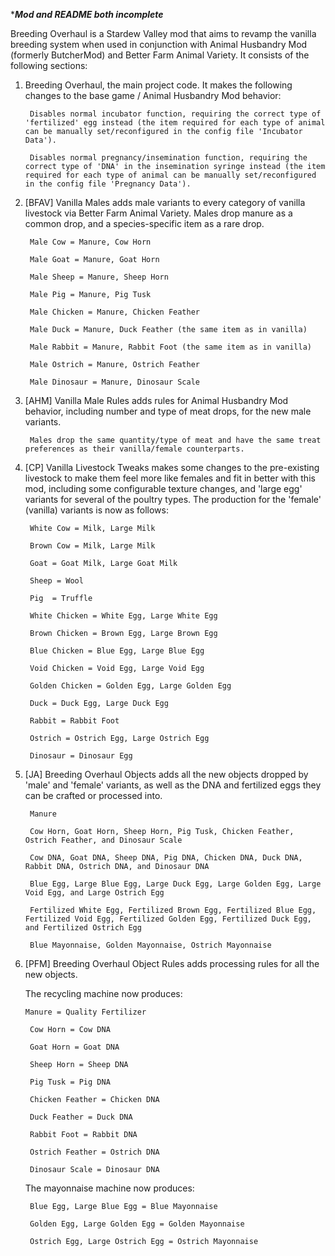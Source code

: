 ****Mod and README both incomplete***



Breeding Overhaul is a Stardew Valley mod that aims to revamp the vanilla breeding system when used in conjunction with Animal Husbandry Mod (formerly ButcherMod) and Better Farm Animal Variety. It consists of the following sections:

1. Breeding Overhaul, the main project code. It makes the following changes to the base game / Animal Husbandry Mod behavior:

        Disables normal incubator function, requiring the correct type of 'fertilized' egg instead (the item required for each type of animal can be manually set/reconfigured in the config file 'Incubator Data').
        
        Disables normal pregnancy/insemination function, requiring the correct type of 'DNA' in the insemination syringe instead (the item required for each type of animal can be manually set/reconfigured in the config file 'Pregnancy Data').
    
2. [BFAV] Vanilla Males adds male variants to every category of vanilla livestock via Better Farm Animal Variety. Males drop manure as a common drop, and a species-specific item as a rare drop. 
        
        Male Cow = Manure, Cow Horn
        
        Male Goat = Manure, Goat Horn
        
        Male Sheep = Manure, Sheep Horn
        
        Male Pig = Manure, Pig Tusk
        
        Male Chicken = Manure, Chicken Feather
        
        Male Duck = Manure, Duck Feather (the same item as in vanilla)
        
        Male Rabbit = Manure, Rabbit Foot (the same item as in vanilla)
        
        Male Ostrich = Manure, Ostrich Feather
        
        Male Dinosaur = Manure, Dinosaur Scale

3. [AHM] Vanilla Male Rules adds rules for Animal Husbandry Mod behavior, including number and type of meat drops, for the new male variants. 

        Males drop the same quantity/type of meat and have the same treat preferences as their vanilla/female counterparts.

4. [CP] Vanilla Livestock Tweaks makes some changes to the pre-existing livestock to make them feel more like females and fit in better with this mod, including some configurable texture changes, and 'large egg' variants for several of the poultry types. The production for the 'female' (vanilla) variants is now as follows:
        
        White Cow = Milk, Large Milk
        
        Brown Cow = Milk, Large Milk
        
        Goat = Goat Milk, Large Goat Milk
        
        Sheep = Wool
        
        Pig  = Truffle
        
        White Chicken = White Egg, Large White Egg
        
        Brown Chicken = Brown Egg, Large Brown Egg
        
        Blue Chicken = Blue Egg, Large Blue Egg
        
        Void Chicken = Void Egg, Large Void Egg
        
        Golden Chicken = Golden Egg, Large Golden Egg
        
        Duck = Duck Egg, Large Duck Egg
        
        Rabbit = Rabbit Foot
        
        Ostrich = Ostrich Egg, Large Ostrich Egg
        
        Dinosaur = Dinosaur Egg
        
5. [JA] Breeding Overhaul Objects adds all the new objects dropped by 'male' and 'female' variants, as well as the DNA and fertilized eggs they can be crafted or processed into.
        
        Manure 
        
        Cow Horn, Goat Horn, Sheep Horn, Pig Tusk, Chicken Feather, Ostrich Feather, and Dinosaur Scale 
        
        Cow DNA, Goat DNA, Sheep DNA, Pig DNA, Chicken DNA, Duck DNA, Rabbit DNA, Ostrich DNA, and Dinosaur DNA
        
        Blue Egg, Large Blue Egg, Large Duck Egg, Large Golden Egg, Large Void Egg, and Large Ostrich Egg
        
        Fertilized White Egg, Fertilized Brown Egg, Fertilized Blue Egg, Fertilized Void Egg, Fertilized Golden Egg, Fertilized Duck Egg, and Fertilized Ostrich Egg
        
        Blue Mayonnaise, Golden Mayonnaise, Ostrich Mayonnaise
        
6. [PFM] Breeding Overhaul Object Rules adds processing rules for all the new objects. 

    The recycling machine now produces:
       
       Manure = Quality Fertilizer
        
        Cow Horn = Cow DNA
        
        Goat Horn = Goat DNA
        
        Sheep Horn = Sheep DNA
        
        Pig Tusk = Pig DNA
        
        Chicken Feather = Chicken DNA
        
        Duck Feather = Duck DNA
        
        Rabbit Foot = Rabbit DNA
        
        Ostrich Feather = Ostrich DNA
        
        Dinosaur Scale = Dinosaur DNA
        
     The mayonnaise machine now produces:
        
        Blue Egg, Large Blue Egg = Blue Mayonnaise
        
        Golden Egg, Large Golden Egg = Golden Mayonnaise
        
        Ostrich Egg, Large Ostrich Egg = Ostrich Mayonnaise
